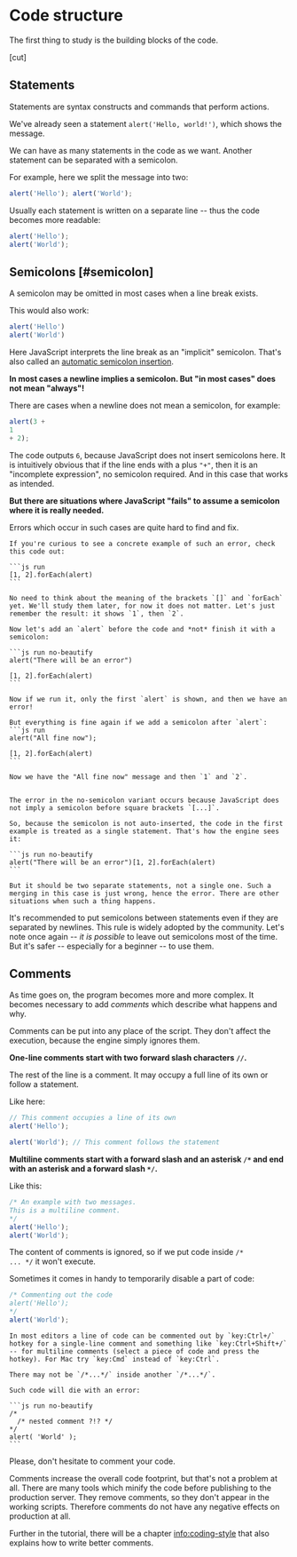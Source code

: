 # Code structure

The first thing to study is the building blocks of the code.

[cut]

## Statements

Statements are syntax constructs and commands that perform actions.

We've already seen a statement `alert('Hello, world!')`, which shows the message.

We can have as many statements in the code as we want. Another statement can be separated with a semicolon.

For example, here we split the message into two:

```js run no-beautify
alert('Hello'); alert('World');
```

Usually each statement is written on a separate line -- thus the code becomes more readable:

```js run no-beautify
alert('Hello');
alert('World');
```

## Semicolons [#semicolon]

A semicolon may be omitted in most cases when a line break exists.

This would also work:

```js run no-beautify
alert('Hello')
alert('World')
```

Here JavaScript interprets the line break as an "implicit" semicolon. That's also called an [automatic semicolon insertion](https://tc39.github.io/ecma262/#sec-automatic-semicolon-insertion).

**In most cases a newline implies a semicolon. But "in most cases" does not mean "always"!**

There are cases when a newline does not mean a semicolon, for example:

```js run no-beautify
alert(3 +
1
+ 2);
```

The code outputs `6`, because JavaScript does not insert semicolons here. It is intuitively obvious that if the line ends with a plus `"+"`, then it is an "incomplete expression", no semicolon required. And in this case that works as intended.

**But there are situations where JavaScript "fails" to assume a semicolon where it is really needed.**

Errors which occur in such cases are quite hard to find and fix.

````smart header="An example of an error"
If you're curious to see a concrete example of such an error, check this code out:

```js run
[1, 2].forEach(alert)
```

No need to think about the meaning of the brackets `[]` and `forEach` yet. We'll study them later, for now it does not matter. Let's just remember the result: it shows `1`, then `2`.

Now let's add an `alert` before the code and *not* finish it with a semicolon:

```js run no-beautify
alert("There will be an error")

[1, 2].forEach(alert)
```

Now if we run it, only the first `alert` is shown, and then we have an error!

But everything is fine again if we add a semicolon after `alert`:
```js run
alert("All fine now");

[1, 2].forEach(alert)  
```

Now we have the "All fine now" message and then `1` and `2`.


The error in the no-semicolon variant occurs because JavaScript does not imply a semicolon before square brackets `[...]`.

So, because the semicolon is not auto-inserted, the code in the first example is treated as a single statement. That's how the engine sees it:

```js run no-beautify
alert("There will be an error")[1, 2].forEach(alert)
```

But it should be two separate statements, not a single one. Such a merging in this case is just wrong, hence the error. There are other situations when such a thing happens.
````

It's recommended to put semicolons between statements even if they are separated by newlines. This rule is widely adopted by the community. Let's note once again -- *it is possible* to leave out semicolons most of the time. But it's safer -- especially for a beginner -- to use them.

## Comments

As time goes on, the program becomes more and more complex. It becomes necessary to add *comments* which describe what happens and why.

Comments can be put into any place of the script. They don't affect the execution, because the engine simply ignores them.

**One-line comments start with two forward slash characters `//`.**

The rest of the line is a comment. It may occupy a full line of its own or follow a statement.

Like here:
```js run
// This comment occupies a line of its own
alert('Hello');

alert('World'); // This comment follows the statement
```

**Multiline comments start with a forward slash and an asterisk <code>/&#42;</code> and end with an asterisk and a forward slash <code>&#42;/</code>.**

Like this:

```js run
/* An example with two messages.
This is a multiline comment.
*/
alert('Hello');
alert('World');
```

The content of comments is ignored, so if we put code inside <code>/&#42; ... &#42;/</code> it won't execute.

Sometimes it comes in handy to temporarily disable a part of code:

```js run
/* Commenting out the code
alert('Hello');
*/
alert('World');
```

```smart header="Use hotkeys!"
In most editors a line of code can be commented out by `key:Ctrl+/` hotkey for a single-line comment and something like `key:Ctrl+Shift+/` -- for multiline comments (select a piece of code and press the hotkey). For Mac try `key:Cmd` instead of `key:Ctrl`.
```

````warn header="Nested comments are not supported!"
There may not be `/*...*/` inside another `/*...*/`.

Such code will die with an error:

```js run no-beautify
/*
  /* nested comment ?!? */
*/
alert( 'World' );
```
````

Please, don't hesitate to comment your code.

Comments increase the overall code footprint, but that's not a problem at all. There are many tools which minify the code before publishing to the production server. They remove comments, so they don't appear in the working scripts. Therefore comments do not have any negative effects on production at all.

Further in the tutorial, there will be a chapter <info:coding-style> that also explains how to write better comments.
